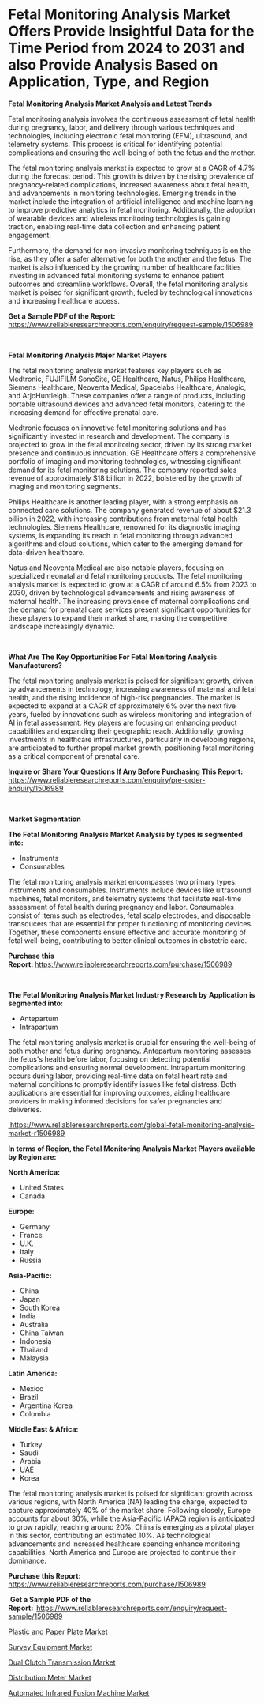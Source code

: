 <p><h1>Fetal Monitoring Analysis Market Offers Provide Insightful Data for the Time Period from 2024 to 2031 and also Provide Analysis Based on Application, Type, and Region</h1></p><p><strong>Fetal Monitoring Analysis Market Analysis and Latest Trends</strong></p>
<p><p>Fetal monitoring analysis involves the continuous assessment of fetal health during pregnancy, labor, and delivery through various techniques and technologies, including electronic fetal monitoring (EFM), ultrasound, and telemetry systems. This process is critical for identifying potential complications and ensuring the well-being of both the fetus and the mother.</p><p>The fetal monitoring analysis market is expected to grow at a CAGR of 4.7% during the forecast period. This growth is driven by the rising prevalence of pregnancy-related complications, increased awareness about fetal health, and advancements in monitoring technologies. Emerging trends in the market include the integration of artificial intelligence and machine learning to improve predictive analytics in fetal monitoring. Additionally, the adoption of wearable devices and wireless monitoring technologies is gaining traction, enabling real-time data collection and enhancing patient engagement.</p><p>Furthermore, the demand for non-invasive monitoring techniques is on the rise, as they offer a safer alternative for both the mother and the fetus. The market is also influenced by the growing number of healthcare facilities investing in advanced fetal monitoring systems to enhance patient outcomes and streamline workflows. Overall, the fetal monitoring analysis market is poised for significant growth, fueled by technological innovations and increasing healthcare access.</p></p>
<p><strong>Get a Sample PDF of the Report:&nbsp;</strong> <a href="https://www.reliableresearchreports.com/enquiry/request-sample/1506989">https://www.reliableresearchreports.com/enquiry/request-sample/1506989</a></p>
<p>&nbsp;</p>
<p><strong>Fetal Monitoring Analysis Major Market Players</strong></p>
<p><p>The fetal monitoring analysis market features key players such as Medtronic, FUJIFILM SonoSite, GE Healthcare, Natus, Philips Healthcare, Siemens Healthcare, Neoventa Medical, Spacelabs Healthcare, Analogic, and ArjoHuntleigh. These companies offer a range of products, including portable ultrasound devices and advanced fetal monitors, catering to the increasing demand for effective prenatal care.</p><p>Medtronic focuses on innovative fetal monitoring solutions and has significantly invested in research and development. The company is projected to grow in the fetal monitoring sector, driven by its strong market presence and continuous innovation. GE Healthcare offers a comprehensive portfolio of imaging and monitoring technologies, witnessing significant demand for its fetal monitoring solutions. The company reported sales revenue of approximately $18 billion in 2022, bolstered by the growth of imaging and monitoring segments.</p><p>Philips Healthcare is another leading player, with a strong emphasis on connected care solutions. The company generated revenue of about $21.3 billion in 2022, with increasing contributions from maternal fetal health technologies. Siemens Healthcare, renowned for its diagnostic imaging systems, is expanding its reach in fetal monitoring through advanced algorithms and cloud solutions, which cater to the emerging demand for data-driven healthcare.</p><p>Natus and Neoventa Medical are also notable players, focusing on specialized neonatal and fetal monitoring products. The fetal monitoring analysis market is expected to grow at a CAGR of around 6.5% from 2023 to 2030, driven by technological advancements and rising awareness of maternal health. The increasing prevalence of maternal complications and the demand for prenatal care services present significant opportunities for these players to expand their market share, making the competitive landscape increasingly dynamic.</p></p>
<p>&nbsp;</p>
<p><strong>What Are The Key Opportunities For Fetal Monitoring Analysis Manufacturers?</strong></p>
<p><p>The fetal monitoring analysis market is poised for significant growth, driven by advancements in technology, increasing awareness of maternal and fetal health, and the rising incidence of high-risk pregnancies. The market is expected to expand at a CAGR of approximately 6% over the next five years, fueled by innovations such as wireless monitoring and integration of AI in fetal assessment. Key players are focusing on enhancing product capabilities and expanding their geographic reach. Additionally, growing investments in healthcare infrastructures, particularly in developing regions, are anticipated to further propel market growth, positioning fetal monitoring as a critical component of prenatal care.</p></p>
<p><strong>Inquire or Share Your Questions If Any Before Purchasing This Report:</strong> <a href="https://www.reliableresearchreports.com/enquiry/pre-order-enquiry/1506989">https://www.reliableresearchreports.com/enquiry/pre-order-enquiry/1506989</a></p>
<p>&nbsp;</p>
<p><strong>Market Segmentation</strong></p>
<p><strong>The Fetal Monitoring Analysis Market Analysis by types is segmented into:</strong></p>
<p><ul><li>Instruments</li><li>Consumables</li></ul></p>
<p><p>The fetal monitoring analysis market encompasses two primary types: instruments and consumables. Instruments include devices like ultrasound machines, fetal monitors, and telemetry systems that facilitate real-time assessment of fetal health during pregnancy and labor. Consumables consist of items such as electrodes, fetal scalp electrodes, and disposable transducers that are essential for proper functioning of monitoring devices. Together, these components ensure effective and accurate monitoring of fetal well-being, contributing to better clinical outcomes in obstetric care.</p></p>
<p><strong>Purchase this Report:&nbsp;</strong><a href="https://www.reliableresearchreports.com/purchase/1506989">https://www.reliableresearchreports.com/purchase/1506989</a></p>
<p>&nbsp;</p>
<p><strong>The Fetal Monitoring Analysis Market Industry Research by Application is segmented into:</strong></p>
<p><ul><li>Antepartum</li><li>Intrapartum</li></ul></p>
<p><p>The fetal monitoring analysis market is crucial for ensuring the well-being of both mother and fetus during pregnancy. Antepartum monitoring assesses the fetus's health before labor, focusing on detecting potential complications and ensuring normal development. Intrapartum monitoring occurs during labor, providing real-time data on fetal heart rate and maternal conditions to promptly identify issues like fetal distress. Both applications are essential for improving outcomes, aiding healthcare providers in making informed decisions for safer pregnancies and deliveries.</p></p>
<p><a href="https://www.reliableresearchreports.com/global-fetal-monitoring-analysis-market-r1506989">&nbsp;https://www.reliableresearchreports.com/global-fetal-monitoring-analysis-market-r1506989</a></p>
<p><strong>In terms of Region, the Fetal Monitoring Analysis Market Players available by Region are:</strong></p>
<p>
    <p> <strong> North America: </strong>
        <ul>
            <li>United States</li>
            <li>Canada</li>
        </ul>
        </p> 
    <p> <strong> Europe: </strong>
        <ul>
            <li>Germany</li>
            <li>France</li>
            <li>U.K.</li>
            <li>Italy</li>
            <li>Russia</li>
        </ul>
        </p> 
    <p> <strong> Asia-Pacific: </strong>
        <ul>
            <li>China</li>
            <li>Japan</li>
            <li>South Korea</li>
            <li>India</li>
            <li>Australia</li>
            <li>China Taiwan</li>
            <li>Indonesia</li>
            <li>Thailand</li>
            <li>Malaysia</li>
        </ul>
        </p> 
    <p> <strong> Latin America: </strong>
        <ul>
            <li>Mexico</li>
            <li>Brazil</li>
            <li>Argentina Korea</li>
            <li>Colombia</li>
        </ul>
        </p> 
    <p> <strong> Middle East & Africa: </strong>
        <ul>
            <li>Turkey</li>
            <li>Saudi</li>
            <li>Arabia</li>
            <li>UAE</li>
            <li>Korea</li>
        </ul>
    </p>
    </p>
<p><p>The fetal monitoring analysis market is poised for significant growth across various regions, with North America (NA) leading the charge, expected to capture approximately 40% of the market share. Following closely, Europe accounts for about 30%, while the Asia-Pacific (APAC) region is anticipated to grow rapidly, reaching around 20%. China is emerging as a pivotal player in this sector, contributing an estimated 10%. As technological advancements and increased healthcare spending enhance monitoring capabilities, North America and Europe are projected to continue their dominance.</p></p>
<p><strong>Purchase this Report: </strong><a href="https://www.reliableresearchreports.com/purchase/1506989">https://www.reliableresearchreports.com/purchase/1506989</a></p>
<p>&nbsp;<strong>Get a Sample PDF of the Report:&nbsp;&nbsp;</strong><a href="https://www.reliableresearchreports.com/enquiry/request-sample/1506989">https://www.reliableresearchreports.com/enquiry/request-sample/1506989</a></p>
<p><strong></strong></p>
<p><p><a href="https://github.com/mauripalmi/Market-Research-Report-List-5/blob/main/plastic-and-paper-plate-market.md">Plastic and Paper Plate Market</a></p><p><a href="https://github.com/nicoletavirag/Market-Research-Report-List-5/blob/main/survey-equipment-market.md">Survey Equipment Market</a></p><p><a href="https://www.linkedin.com/pulse/insights-dual-clutch-transmission-market-share-competitive-g3i3e?trackingId=JszMNeItTWqMzhGvgRLLjA%3D%3D">Dual Clutch Transmission Market</a></p><p><a href="https://www.linkedin.com/pulse/distribution-meter-market-forecasts-trends-impact-analysis-2024-pgqkf?trackingId=LPcIoUh9RGq8nVoxEs2%2Bjg%3D%3D">Distribution Meter Market</a></p><p><a href="https://medium.com/@murraysellers86/automated-infrared-fusion-machine-market-trends-and-market-growth-outlook-2024-2031-c187af287b38">Automated Infrared Fusion Machine Market</a></p></p>
